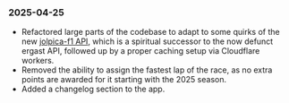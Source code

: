 ### 2025-04-25

- Refactored large parts of the codebase to adapt to some quirks of the new [jolpica-f1 API](https://github.com/jolpica/jolpica-f1), which is a spiritual successor to the now defunct ergast API, followed up by a proper caching setup via Cloudflare workers.
- Removed the ability to assign the fastest lap of the race, as no extra points are awarded for it starting with the 2025 season.
- Added a changelog section to the app.
